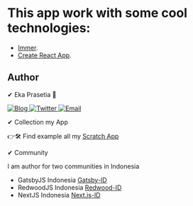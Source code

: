 # This app work with some cool technologies:

- [Immer](https://immerjs.github.io/immer/docs/introduction).
- [Create React App](https://github.com/facebook/create-react-app).

## Author
✔ Eka Prasetia 🤵

<a href="https://www.ekaprasetia.com/">
  <img src="https://img.shields.io/badge/Writer-Blog-orange" alt="Blog" />
</a>

<a href="https://twitter.com/dannyeka">
  <img src="https://img.shields.io/badge/Tweet-Twitter-blue" alt="Twitter" />
</a>

<a href="mailto:ekaone3033@gmail.com">
  <img src="https://img.shields.io/badge/Email-ekaone3033@gmail.com-yellow" alt="Email" />
</a>

✔ Collection my App

👉🛠 Find example all my [Scratch App](https://github.com/ekaone)

✔ Community

I am author for two communities in Indonesia
- GatsbyJS Indonesia [Gatsby-ID](https://github.com/GatsbyJS-Indonesia)
- RedwoodJS Indonesia [Redwood-ID](https://github.com/RedwoodJS-Indonesia)
- NextJS Indonesia [Next.js-ID](https://github.com/NextJS-Indonesia)



